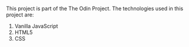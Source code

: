 This project is part of the The Odin Project.
The technologies used in this project are:

1. Vanilla JavaScript
2. HTML5
3. CSS

